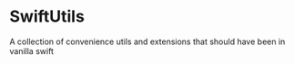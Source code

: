 # SwiftUtils
A collection of convenience utils and extensions that should have been in vanilla swift 
